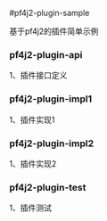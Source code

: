 
#pf4j2-plugin-sample

基于pf4j2的插件简单示例


### pf4j2-plugin-api
1、插件接口定义

### pf4j2-plugin-impl1
1、插件实现1

### pf4j2-plugin-impl2
1、插件实现2

### pf4j2-plugin-test
1、插件测试